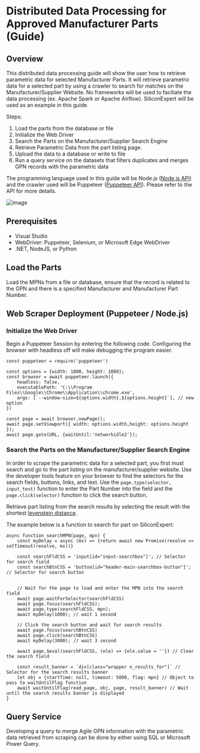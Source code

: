 # Distributed Data Processing for Approved Manufacturer Parts (Guide)

## Overview

This distributed data processing guide will show the user how to retrieve parametric data for selected Manufacturer Parts. It will retrieve parametric data for a selected part by using a crawler to search for matches on the Manufacturer/Supplier Website. No frameworks will be used to faciliate the data processing (ex. Apache Spark or Apache Airflow). SiliconExpert will be used as an example in this guide.

Steps:
1. Load the parts from the database or file
2. Initialize the Web Driver
3. Search the Parts on the Manufacturer/Supplier Search Engine
4. Retrieve Parametric Data from the part listing page.
5. Upload the data to a database or write to file
6. Run a query service on the datasets that filters duplicates and merges GPN records with the parametric data

The programming language used in this guide will be Node.js ([Node.js API](https://nodejs.org/docs/latest/api/)) and the crawler used will be Puppeteer ([Puppeteer API](https://pptr.dev/api/puppeteer.elementhandle)). Please refer to the API for more details.

![image](https://github.com/ocecenas/Distributed-Data-Platform/assets/46056159/b0f4aff1-d2b7-44d3-aea2-790b0270fac5)


## Prerequisites
- Visual Studio
- WebDriver: Puppeteer, Selenium, or Microsoft Edge WebDriver
- .NET, NodeJS, or Python

## Load the Parts
Load the MPNs from a file or database, ensure that the record is related to the GPN and there is a specified Manufacturer and Manufacturer Part Number. 

## Web Scraper Deployment (Puppeteer / Node.js)

### Initialize the Web Driver

Begin a Puppeteer Session by entering the following code. Configuring the browser with headless off will make debugging the program easier.

    const puppeteer = require('puppeteer')

    const options = {width: 1800, height: 1080};
    const browser = await puppeteer.launch({
        headless: false,
        executablePath: 'C:\\Program Files\\Google\\Chrome\\Application\\chrome.exe',
        args: [`--window-size=${options.width},${options.height}`], // new option
    })

    const page = await browser.newPage();
    await page.setViewport({ width: options.width,height: options.height });
    await page.goto(URL, {waitUntil:'networkidle2'});



### Search the Parts on the Manufacturer/Supplier Search Engine

In order to scrape the parametric data for a selected part, you first must search and go to the part listing on the manufacturer/supplier website. Use the developer tools feature on your browser to find the selectors for the search fields, buttons, links, and text. Use the ```page.type(selector, input_text)``` function to enter the Part Number into the field and the ```page.click(selector)``` function to click the search button.

Retrieve part listing from the search results by selecting the result with the shortest [levenstein distance](https://www.npmjs.com/package/fast-levenshtein). 

The example below is a function to search for part on SiliconExpert:

    async function searchMPN(page, mpn) {
        const myDelay = async (ms) => {return await new Promise(resolve => setTimeout(resolve, ms))}

        const searchFldCSS = 'input[id="input-searchbox"]'; // Selector for search field
        const searchBtnCSS = 'button[id="header-main-searchbox-button"]'; // Selector for search button


        // Wait for the page to load and enter the MPN into the search field
        await page.waitForSelector(searchFldCSS)
        await page.focus(searchFldCSS);
        await page.type(searchFldCSS, mpn);
        await myDelay(1000); // wait 1 second

        // Click the search button and wait for search results
        await page.focus(searchBtnCSS)
        await page.click(searchBtnCSS)
        await myDelay(3000); // wait 3 second

        await page.$eval(searchFldCSS, (ele) => {ele.value = ''}) // Clear the search field

        const result_banner = `div[class="wrapper n_results_for"]` // Selector for the search results banner
        let obj = {startTime: null, timeout: 5000, flag: mpn} // Object to pass to waitUntilFlag function
        await waitUntilFlag(read_page, obj, page, result_banner) // Wait until the search results banner is displayed
    }



## Query Service

Developing a query to merge Agile GPN information with the parametric data retrieved from scraping can be done by either using SQL or Microsoft Power Query.
